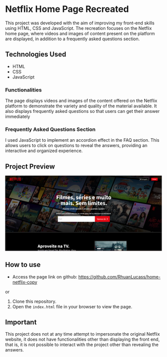 # Netflix Home Page Recreated

This project was developed with the aim of improving my front-end skills using HTML, CSS and JavaScript. The recreation focuses on the Netflix home page, where videos and images of content present on the platform are displayed, in addition to a frequently asked questions section.

## Technologies Used

- HTML
- CSS
- JavaScript

### Functionalities
The page displays videos and images of the content offered on the Netflix platform to demonstrate the variety and quality of the material available.
It also displays frequently asked questions so that users can get their answer immediately

### Frequently Asked Questions Section
I used JavaScript to implement an accordion effect in the FAQ section. This allows users to click on questions to reveal the answers, providing an interactive and organized experience.

## Project Preview

![Preview](https://github.com/RhuanLucass/home-netflix-copy/blob/master/images/netflig-homepage.png)

## How to use

- Access the page link on github: https://github.com/RhuanLucass/home-netflix-copy

or

1. Clone this repository.
2. Open the `index.html` file in your browser to view the page.

## Important
This project does not at any time attempt to impersonate the original Netflix website, it does not have functionalities other than displaying the front end, that is, it is not possible to interact with the project other than revealing the answers.
